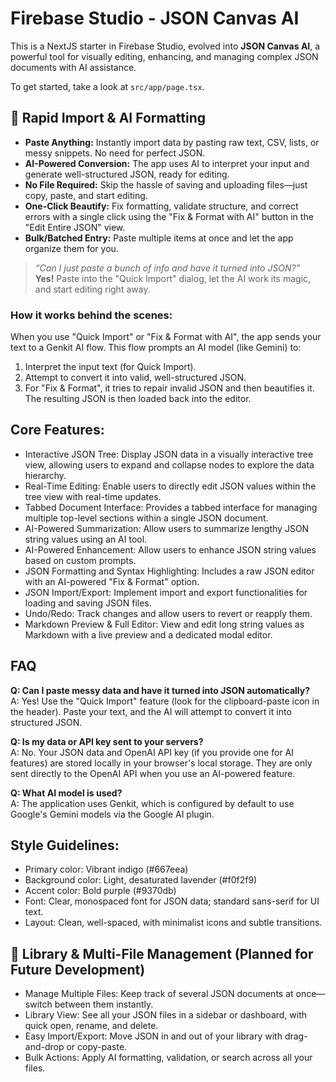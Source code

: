 # Firebase Studio - JSON Canvas AI

This is a NextJS starter in Firebase Studio, evolved into **JSON Canvas AI**, a powerful tool for visually editing, enhancing, and managing complex JSON documents with AI assistance.

To get started, take a look at `src/app/page.tsx`.

## 🚀 Rapid Import & AI Formatting

- **Paste Anything:** Instantly import data by pasting raw text, CSV, lists, or messy snippets. No need for perfect JSON.
- **AI-Powered Conversion:** The app uses AI to interpret your input and generate well-structured JSON, ready for editing.
- **No File Required:** Skip the hassle of saving and uploading files—just copy, paste, and start editing.
- **One-Click Beautify:** Fix formatting, validate structure, and correct errors with a single click using the "Fix & Format with AI" button in the "Edit Entire JSON" view.
- **Bulk/Batched Entry:** Paste multiple items at once and let the app organize them for you.

> _“Can I just paste a bunch of info and have it turned into JSON?”_  
> **Yes!** Paste into the "Quick Import" dialog, let the AI work its magic, and start editing right away.

### How it works behind the scenes:
When you use "Quick Import" or "Fix & Format with AI", the app sends your text to a Genkit AI flow. This flow prompts an AI model (like Gemini) to:
1.  Interpret the input text (for Quick Import).
2.  Attempt to convert it into valid, well-structured JSON.
3.  For "Fix & Format", it tries to repair invalid JSON and then beautifies it.
The resulting JSON is then loaded back into the editor.

<!-- Placeholder for GIF/Screenshot: [Demo of Copy-Paste-to-Edit in action] -->

## Core Features:

-   Interactive JSON Tree: Display JSON data in a visually interactive tree view, allowing users to expand and collapse nodes to explore the data hierarchy.
-   Real-Time Editing: Enable users to directly edit JSON values within the tree view with real-time updates.
-   Tabbed Document Interface: Provides a tabbed interface for managing multiple top-level sections within a single JSON document.
-   AI-Powered Summarization: Allow users to summarize lengthy JSON string values using an AI tool.
-   AI-Powered Enhancement: Allow users to enhance JSON string values based on custom prompts.
-   JSON Formatting and Syntax Highlighting: Includes a raw JSON editor with an AI-powered "Fix & Format" option.
-   JSON Import/Export: Implement import and export functionalities for loading and saving JSON files.
-   Undo/Redo: Track changes and allow users to revert or reapply them.
-   Markdown Preview & Full Editor: View and edit long string values as Markdown with a live preview and a dedicated modal editor.

## FAQ

**Q: Can I paste messy data and have it turned into JSON automatically?**  
A: Yes! Use the "Quick Import" feature (look for the clipboard-paste icon in the header). Paste your text, and the AI will attempt to convert it into structured JSON.

**Q: Is my data or API key sent to your servers?**  
A: No. Your JSON data and OpenAI API key (if you provide one for AI features) are stored locally in your browser's local storage. They are only sent directly to the OpenAI API when you use an AI-powered feature.

**Q: What AI model is used?**  
A: The application uses Genkit, which is configured by default to use Google's Gemini models via the Google AI plugin.

## Style Guidelines:

-   Primary color: Vibrant indigo (#667eea)
-   Background color: Light, desaturated lavender (#f0f2f9)
-   Accent color: Bold purple (#9370db)
-   Font: Clear, monospaced font for JSON data; standard sans-serif for UI text.
-   Layout: Clean, well-spaced, with minimalist icons and subtle transitions.

## 📁 Library & Multi-File Management (Planned for Future Development)
-   Manage Multiple Files: Keep track of several JSON documents at once—switch between them instantly.
-   Library View: See all your JSON files in a sidebar or dashboard, with quick open, rename, and delete.
-   Easy Import/Export: Move JSON in and out of your library with drag-and-drop or copy-paste.
-   Bulk Actions: Apply AI formatting, validation, or search across all your files.
